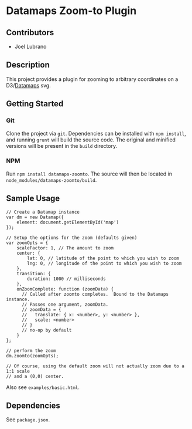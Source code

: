 # Datamaps Zoom-to Plugin

## Contributors
* Joel Lubrano

## Description
This project provides a plugin for zooming to arbitrary coordinates
on a D3/[Datamaps](datamaps.github.io) svg.

## Getting Started

### Git
Clone the project via `git`.  Dependencies can be installed with `npm install`,
and running `grunt` will build the source code.  The original and minified
versions will be present in the `build` directory.

### NPM
Run `npm install datamaps-zoomto`.  The source will then be located in
`node_modules/datamaps-zoomto/build`.

## Sample Usage
```
// Create a Datamap instance
var dm = new Datamap({
    element: document.getElementById('map')
});

// Setup the options for the zoom (defaults given)
var zoomOpts = {
    scaleFactor: 1, // The amount to zoom
    center: {
        lat: 0, // latitude of the point to which you wish to zoom
        lng: 0, // longitude of the point to which you wish to zoom
    },
    transition: {
        duration: 1000 // milliseconds
    },
    onZoomComplete: function (zoomData) {
      // Called after zoomto completes.  Bound to the Datamaps instance.
      // Passes one argument, zoomData.
      // zoomData = {
      //   translate: { x: <number>, y: <number> },
      //   scale: <number>
      // }
      // no-op by default
    }
};

// perform the zoom
dm.zoomto(zoomOpts);

// Of course, using the default zoom will not actually zoom due to a 1:1 scale
// and a (0,0) center.

```

Also see `examples/basic.html`.

## Dependencies
See `package.json`.

